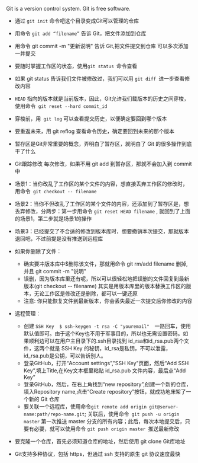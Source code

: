 Git is a version control system.
Git is free software.

- 通过 `git init` 命令吧这个目录变成Git可以管理的仓库
- 用命令 `git add “filename”` 告诉 Git，把文件添加到仓库
- 用命令 git commit -m "更新说明" 告诉 Git,把文件提交到仓库
  可以多次添加 一并提交

- 要随时掌握工作区的状态，使用`git status `命令查看
- 如果 git status 告诉我们文件被修改过，我们可以用 `git diff `进一步查看修改内容

- `HEAD` 指向的版本就是当前版本，因此，Git允许我们载版本的历史之间穿梭，使用命令` git reset --hard commit_id`
- 穿梭前，用` git log` 可以查看提交历史，以便确定要回到哪个版本
- 要重返未来，用 git reflog 查看命令历史，确定要回到未来的那个版本

- 暂存区是Git非常重要的概念，弄明白了暂存区，就明白了 Git 的很多操作到底干了什么

- Git跟踪修改 每次修改，如果不用 git add 到暂存区，那就不会加入到 commit 中

- 场景1：当你改乱了工作区的某个文件的内容，想直接丢弃工作区的修改时，用命令` git checkout -- filename`
- 场景2：当你不但改乱了工作区的某个文件的内容，还添加到了暂存区是，想丢弃修改，分两步：第一步用命令 `git reset HEAD filename` , 就回到了上面的场景1，第二步就是场景1的操作
- 场景3：已经提交了不合适的修改到版本库时，想要撤销本次提交，那就版本退回吧，不过前提是没有推送到远程库

- 如果你删除了文件：
   - 确实要冲版本库中$删除该文件，那就用命令 git rm/add filename 删掉,并且 git commit -m "说明"
   - 误删，因为版本库里还有呢，所以可以很轻松地把误删的文件回复到最新版本(git checkout -- filename) 其实是用版本库里的版本替换工作区的版本，无论工作区是修改还是删除，都可以一键还原
    - 注意: 你只能恢复文件到最新版本，你会丢失最近一次提交后你修改的内容

- 远程管理：
   -  创建 `SSH Key  $ ssh-keygen -t rsa -C "youremail"  `一路回车，使用默认值即可。由于这个Key也不用于军事目的，所以也无需设置密码。如果顺利边可以在用户主目录下的.ssh目录找到 id_rsa和id_rsa.pub两个文件，这两个就是 SSH Key 的秘钥，id_rsa是私钥，不可以泄露，id_rsa.pub是公钥，可以告诉别人。
   -  登录GitHub，打开“Account settings”,"SSH Key"页面，然后“Add SSH Key”,填上Title,在Key文本框里粘贴 id_rsa.pub 文件内容，最后点“Add Key”
   -  登录GitHub，然后，在右上角找到“new repository”,创建一个新的仓库，填入Repository name,点击“Create repository”按钮，就成功地床架了一个新的 Git 仓库
   -  要关联一个远程库，使用命令` git remote add origin git@server-name:path/repo-name.git `; 关联后，使用命令` git push -u origin master` 第一次推送 master 分支的所有内容；此后，每次本地提交后，只要有必要，就可以使用命令 `git push origin master `推送最新修改	

- 要克隆一个仓库，首先必须知道仓库的地址，然后使用 git clone Git库地址 
- Git支持多种协议，包括 https，但通过 ssh 支持的原生 git 协议速度最快

